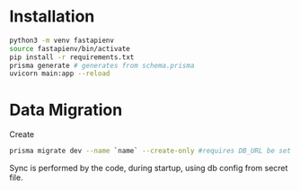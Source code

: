 # Installation  
```bash 
python3 -m venv fastapienv 
source fastapienv/bin/activate 
pip install -r requirements.txt 
prisma generate # generates from schema.prisma
uvicorn main:app --reload
```




# Data Migration

Create
```bash
prisma migrate dev --name `name` --create-only #requires DB_URL be set in the environment, performed during development 
```

Sync is performed by the code, during startup, using db config from secret file. 
